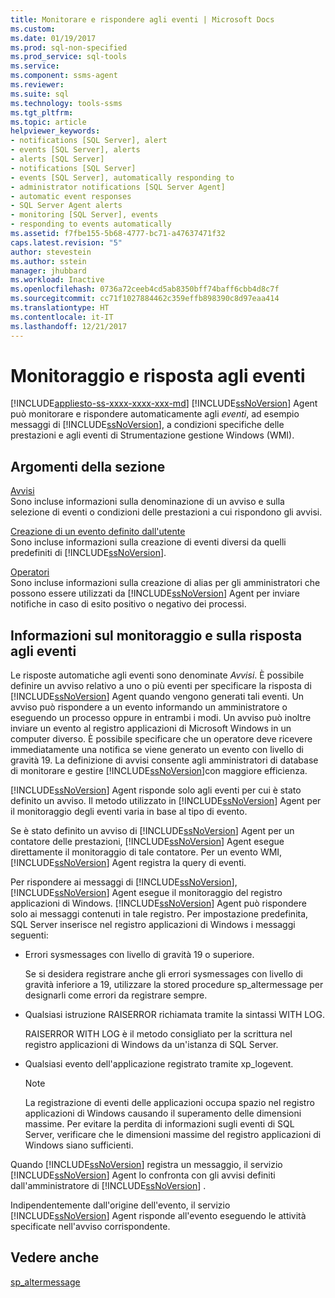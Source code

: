 ```yaml
---
title: Monitorare e rispondere agli eventi | Microsoft Docs
ms.custom: 
ms.date: 01/19/2017
ms.prod: sql-non-specified
ms.prod_service: sql-tools
ms.service: 
ms.component: ssms-agent
ms.reviewer: 
ms.suite: sql
ms.technology: tools-ssms
ms.tgt_pltfrm: 
ms.topic: article
helpviewer_keywords:
- notifications [SQL Server], alert
- events [SQL Server], alerts
- alerts [SQL Server]
- notifications [SQL Server]
- events [SQL Server], automatically responding to
- administrator notifications [SQL Server Agent]
- automatic event responses
- SQL Server Agent alerts
- monitoring [SQL Server], events
- responding to events automatically
ms.assetid: f7fbe155-5b68-4777-bc71-a47637471f32
caps.latest.revision: "5"
author: stevestein
ms.author: sstein
manager: jhubbard
ms.workload: Inactive
ms.openlocfilehash: 0736a72ceeb4cd5ab8350bff74baff6cbb4d8c7f
ms.sourcegitcommit: cc71f1027884462c359effb898390c8d97eaa414
ms.translationtype: HT
ms.contentlocale: it-IT
ms.lasthandoff: 12/21/2017
---
```

# <a name="monitor-and-respond-to-events"></a>Monitoraggio e risposta agli eventi
[!INCLUDE[appliesto-ss-xxxx-xxxx-xxx-md](../../includes/appliesto-ss-xxxx-xxxx-xxx-md.md)]
[!INCLUDE[ssNoVersion](../../includes/ssnoversion_md.md)] Agent può monitorare e rispondere automaticamente agli *eventi*, ad esempio messaggi di [!INCLUDE[ssNoVersion](../../includes/ssnoversion_md.md)], a condizioni specifiche delle prestazioni e agli eventi di Strumentazione gestione Windows (WMI).  
  
## <a name="in-this-section"></a>Argomenti della sezione  
[Avvisi](../../ssms/agent/alerts.md)  
Sono incluse informazioni sulla denominazione di un avviso e sulla selezione di eventi o condizioni delle prestazioni a cui rispondono gli avvisi.  
  
[Creazione di un evento definito dall'utente](../../ssms/agent/create-a-user-defined-event.md)  
Sono incluse informazioni sulla creazione di eventi diversi da quelli predefiniti di [!INCLUDE[ssNoVersion](../../includes/ssnoversion_md.md)].  
  
[Operatori](../../ssms/agent/operators.md)  
Sono incluse informazioni sulla creazione di alias per gli amministratori che possono essere utilizzati da [!INCLUDE[ssNoVersion](../../includes/ssnoversion_md.md)] Agent per inviare notifiche in caso di esito positivo o negativo dei processi.  
  
## <a name="about-monitoring-and-responding-to-events"></a>Informazioni sul monitoraggio e sulla risposta agli eventi  
Le risposte automatiche agli eventi sono denominate *Avvisi*. È possibile definire un avviso relativo a uno o più eventi per specificare la risposta di [!INCLUDE[ssNoVersion](../../includes/ssnoversion_md.md)] Agent quando vengono generati tali eventi. Un avviso può rispondere a un evento informando un amministratore o eseguendo un processo oppure in entrambi i modi. Un avviso può inoltre inviare un evento al registro applicazioni di Microsoft Windows in un computer diverso. È possibile specificare che un operatore deve ricevere immediatamente una notifica se viene generato un evento con livello di gravità 19. La definizione di avvisi consente agli amministratori di database di monitorare e gestire [!INCLUDE[ssNoVersion](../../includes/ssnoversion_md.md)]con maggiore efficienza.  
  
[!INCLUDE[ssNoVersion](../../includes/ssnoversion_md.md)] Agent risponde solo agli eventi per cui è stato definito un avviso. Il metodo utilizzato in [!INCLUDE[ssNoVersion](../../includes/ssnoversion_md.md)] Agent per il monitoraggio degli eventi varia in base al tipo di evento.  
  
Se è stato definito un avviso di [!INCLUDE[ssNoVersion](../../includes/ssnoversion_md.md)] Agent per un contatore delle prestazioni, [!INCLUDE[ssNoVersion](../../includes/ssnoversion_md.md)] Agent esegue direttamente il monitoraggio di tale contatore. Per un evento WMI, [!INCLUDE[ssNoVersion](../../includes/ssnoversion_md.md)] Agent registra la query di eventi.  
  
Per rispondere ai messaggi di [!INCLUDE[ssNoVersion](../../includes/ssnoversion_md.md)], [!INCLUDE[ssNoVersion](../../includes/ssnoversion_md.md)] Agent esegue il monitoraggio del registro applicazioni di Windows. [!INCLUDE[ssNoVersion](../../includes/ssnoversion_md.md)] Agent può rispondere solo ai messaggi contenuti in tale registro. Per impostazione predefinita, SQL Server inserisce nel registro applicazioni di Windows i messaggi seguenti:  
  
-   Errori sysmessages con livello di gravità 19 o superiore.  
  
    Se si desidera registrare anche gli errori sysmessages con livello di gravità inferiore a 19, utilizzare la stored procedure sp_altermessage per designarli come errori da registrare sempre.  
  
-   Qualsiasi istruzione RAISERROR richiamata tramite la sintassi WITH LOG.  
  
    RAISERROR WITH LOG è il metodo consigliato per la scrittura nel registro applicazioni di Windows da un'istanza di SQL Server.  
  
-   Qualsiasi evento dell'applicazione registrato tramite xp_logevent.  
  
    > [!NOTE]  
    > La registrazione di eventi delle applicazioni occupa spazio nel registro applicazioni di Windows causando il superamento delle dimensioni massime. Per evitare la perdita di informazioni sugli eventi di SQL Server, verificare che le dimensioni massime del registro applicazioni di Windows siano sufficienti.  
  
Quando [!INCLUDE[ssNoVersion](../../includes/ssnoversion_md.md)] registra un messaggio, il servizio [!INCLUDE[ssNoVersion](../../includes/ssnoversion_md.md)] Agent lo confronta con gli avvisi definiti dall'amministratore di [!INCLUDE[ssNoVersion](../../includes/ssnoversion_md.md)] .  
  
Indipendentemente dall'origine dell'evento, il servizio [!INCLUDE[ssNoVersion](../../includes/ssnoversion_md.md)] Agent risponde all'evento eseguendo le attività specificate nell'avviso corrispondente.  
  
## <a name="see-also"></a>Vedere anche  
[sp_altermessage](http://msdn.microsoft.com/en-us/1b28f280-8ef9-48e9-bd99-ec14d79abaca)  
  
